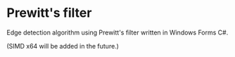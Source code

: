 # Prewitt's filter
Edge detection algorithm using Prewitt's filter written in Windows Forms C#.

(SIMD x64 will be added in the future.)
